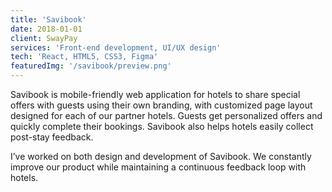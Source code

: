```yaml
---
title: 'Savibook'
date: 2018-01-01
client: SwayPay
services: 'Front-end development, UI/UX design'
tech: 'React, HTML5, CSS3, Figma'
featuredImg: '/savibook/preview.png'
---
```

Savibook is mobile-friendly web application for hotels to share special offers with guests using their own branding, with customized page layout designed for each of our partner hotels. Guests get personalized offers and quickly complete their bookings. Savibook also helps hotels easily collect post-stay feedback.

I’ve worked on both design and development of Savibook. We constantly improve our product while maintaining a continuous feedback loop with hotels.

